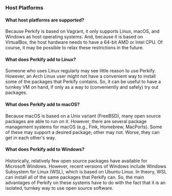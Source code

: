 ### Host Platforms

#### What host platforms are supported?

Because Perkify is based on Vagrant,
it only supports Linux, macOS, and Windows as host operating systems.
And, because it is based on VirtualBox,
the host hardware needs to have a 64-bit AMD or Intel CPU.
Of course, it may be possible to relax these restrictions in the future.

#### What does Perkify add to Linux?

Someone who uses Linux regularly may see little reason to use Perkify.
However, an Arch Linux user might not have a convenient way
to install some of the packages that Perkify contains.
So, it can be useful to have a turnkey VM on hand,
if only as a way to (conveniently and safely) try out packages.

#### What does Perkify add to macOS?

Because macOS is based on a Unix variant (FreeBSD),
many open source packages are able to run on it.
However, there are several package management systems for macOS
(e.g., Fink, Homebrew, MacPorts).
Some of these may support a desired package; other may not.
Worse, they can get in each other's way.

#### What does Perkify add to Windows?

Historically, relatively few open source packages
have available for Microsoft Windows.
However, recent versions of Windows include
Windows Subsystem for Linux (WSL), which is based on Ubuntu Linux.
In theory, WSL can install all of the same packages that Perkify can.
So, the main advantages of Perkify on these systems
have to do with the fact that it is an isolated, turnkey way
to use open source software.
